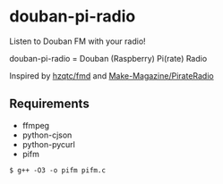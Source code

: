 # douban-pi-radio

Listen to Douban FM with your radio!

douban-pi-radio = Douban (Raspberry) Pi(rate) Radio

Inspired by [hzqtc/fmd](http://hzqtc.github.io/fmd/) and [Make-Magazine/PirateRadio](https://github.com/Make-Magazine/PirateRadio)

## Requirements

* ffmpeg
* python-cjson
* python-pycurl
* pifm
```
$ g++ -O3 -o pifm pifm.c
```
